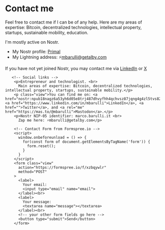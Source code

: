 # Contact me

Feel free to contact me if I can be of any help. Here are my areas of expertise: Bitcoin, decentralized technologies, intellectual property, startups, sustainable mobility, education.

I'm mostly active on Nostr.  
- My Nostr profile: [Primal](https://primal.net/p/npub18nagz6a53yh6d05e8trj487dhvyfhh4qchvsz87jqng4g4zl5tvs825evl)   
- My Lightning address: ⚡mbarulli@getalby.com

If you have not yet joined Nostr, you may contact me via [LinkedIn](https://www.linkedin.com/in/mbarulli) or [X](https://www.x.com/mbarulli)



       <!-- Social links -->
        <p>Entrepreneur and technologist. <br>
          Main areas of expertise: Bitcoin, decentralized technologies, intellectual property, startups, sustainable mobility.</p>
        <p class="view">You can find me on: <a href="nostr:npub18nagz6a53yh6d05e8trj487dhvyfhh4qchvsz87jqng4g4zl5tvs825evl">Nostr</a>, <a href="https://www.linkedin.com/in/mbarulli">LinkedIn</a>, <a href="">Twitter</a>, and <a rel="me" href="https://mas.to/@mbarulli">Mastodon</a>.</p>
        <p>Nostr NIP-05 identifier: marco.barulli.it <br>
          Zap me here: ⚡mbarulli@getalby.com</p>
        
        <!-- Contact Form from Formspree.io -->
        <script>
          window.onbeforeunload = () => {
            for(const form of document.getElementsByTagName('form')) {
              form.reset();
            }
          }
        </script>
        <form class="view"
          action="https://formspree.io/f/xzbqywlr"
          method="POST"
        >
          <label>
            Your email:
            <input type="email" name="email">
          </label><br>
          <label>
            Your message:
            <textarea name="message"></textarea>
          </label><br>
          <!-- your other form fields go here -->
          <button type="submit">Send</button>
        </form>
